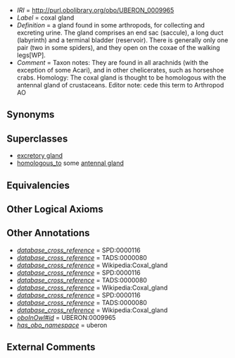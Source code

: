  * *IRI* = http://purl.obolibrary.org/obo/UBERON_0009965
 * *Label* = coxal gland
 * *Definition* = a gland found in some arthropods, for collecting and excreting urine. The gland comprises an end sac (saccule), a long duct (labyrinth) and a terminal bladder (reservoir). There is generally only one pair (two in some spiders), and they open on the coxae of the walking legs[WP].
 * *Comment* = Taxon notes: They are found in all arachnids (with the exception of some Acari), and in other chelicerates, such as horseshoe crabs. Homology: The coxal gland is thought to be homologous with the antennal gland of crustaceans. Editor note: cede this term to Arthropod AO

## Synonyms


## Superclasses

 * [excretory gland](../../UBERON/62/UBERON_0009962.md)
 * [homologous_to](../../RO/58/RO_0002158.md) some [antennal gland](../../UBERON/63/UBERON_0009963.md)

## Equivalencies


## Other Logical Axioms


## Other Annotations

 * *[database_cross_reference](../../ef/oboInOwl#hasDbXref.md)* = SPD:0000116
 * *[database_cross_reference](../../ef/oboInOwl#hasDbXref.md)* = TADS:0000080
 * *[database_cross_reference](../../ef/oboInOwl#hasDbXref.md)* = Wikipedia:Coxal_gland
 * *[database_cross_reference](../../ef/oboInOwl#hasDbXref.md)* = SPD:0000116
 * *[database_cross_reference](../../ef/oboInOwl#hasDbXref.md)* = TADS:0000080
 * *[database_cross_reference](../../ef/oboInOwl#hasDbXref.md)* = Wikipedia:Coxal_gland
 * *[database_cross_reference](../../ef/oboInOwl#hasDbXref.md)* = SPD:0000116
 * *[database_cross_reference](../../ef/oboInOwl#hasDbXref.md)* = TADS:0000080
 * *[database_cross_reference](../../ef/oboInOwl#hasDbXref.md)* = Wikipedia:Coxal_gland
 * *[oboInOwl#id](../../id/oboInOwl#id.md)* = UBERON:0009965
 * *[has_obo_namespace](../../ce/oboInOwl#hasOBONamespace.md)* = uberon

## External Comments

